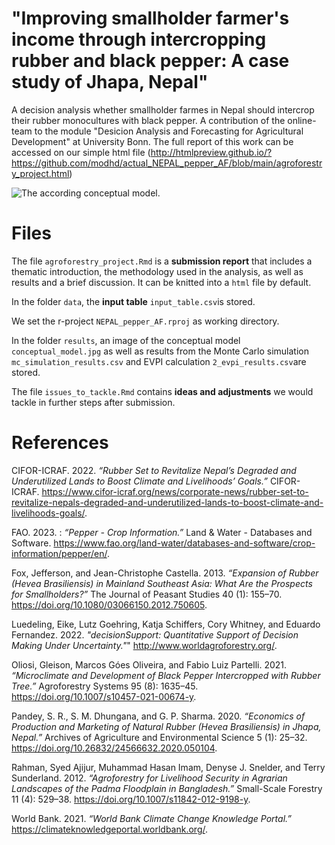 # "Improving smallholder farmer's income through intercropping rubber and black pepper: A case study of Jhapa, Nepal"

A decision analysis whether smallholder farmes in Nepal should intercrop their rubber monocultures with black pepper. A contribution of the online-team to the module "Desicion Analysis and Forecasting for Agricultural Development" at University Bonn.
The full report of this work can be accessed on our simple html file
(http://htmlpreview.github.io/?https://github.com/modhd/actual_NEPAL_pepper_AF/blob/main/agroforestry_project.html)


![The according conceptual model.](https://github.com/modhd/actual_NEPAL_pepper_AF/blob/main/results/conceptual_model.png?raw=true)


# Files

The file ```agroforestry_project.Rmd``` is a __submission report__ that includes a thematic introduction, the methodology used in the analysis, as well as results and a brief discussion. It can be knitted into a ```html``` file by default.


In the folder ```data```, the __input table__ ```input_table.csv```is stored.


We set the r-project ```NEPAL_pepper_AF.rproj``` as working directory.


In the folder ```results```, an image of the conceptual model ```conceptual_model.jpg``` as well as results from the Monte Carlo simulation ```mc_simulation_results.csv``` and EVPI calculation ```2_evpi_results.csv```are stored.

The file ```issues_to_tackle.Rmd``` contains __ideas and adjustments__ we would tackle in further steps after submission.



# References 
CIFOR-ICRAF. 2022. _“Rubber Set to Revitalize Nepal’s Degraded and Underutilized Lands to Boost Climate and Livelihoods’ Goals.”_ CIFOR-ICRAF. https://www.cifor-icraf.org/news/corporate-news/rubber-set-to-revitalize-nepals-degraded-and-underutilized-lands-to-boost-climate-and-livelihoods-goals/.

FAO. 2023. : _“Pepper - Crop Information.”_ Land & Water - Databases and Software. https://www.fao.org/land-water/databases-and-software/crop-information/pepper/en/.

Fox, Jefferson, and Jean-Christophe Castella. 2013. _“Expansion of Rubber (Hevea Brasiliensis) in Mainland Southeast Asia: What Are the Prospects for Smallholders?”_ The Journal of Peasant Studies 40 (1): 155–70. https://doi.org/10.1080/03066150.2012.750605.

Luedeling, Eike, Lutz Goehring, Katja Schiffers, Cory Whitney, and Eduardo Fernandez. 2022. _"decisionSupport: Quantitative Support of Decision Making Under Uncertainty."_" http://www.worldagroforestry.org/.

Oliosi, Gleison, Marcos Góes Oliveira, and Fabio Luiz Partelli. 2021. _“Microclimate and Development of Black Pepper Intercropped with Rubber Tree.”_ Agroforestry Systems 95 (8): 1635–45. https://doi.org/10.1007/s10457-021-00674-y.

Pandey, S. R., S. M. Dhungana, and G. P. Sharma. 2020. _“Economics of Production and Marketing of Natural Rubber (Hevea Brasiliensis) in Jhapa, Nepal.”_ Archives of Agriculture and Environmental Science 5 (1): 25–32. https://doi.org/10.26832/24566632.2020.050104.

Rahman, Syed Ajijur, Muhammad Hasan Imam, Denyse J. Snelder, and Terry Sunderland. 2012. _“Agroforestry for Livelihood Security in Agrarian Landscapes of the Padma Floodplain in Bangladesh.”_ Small-Scale Forestry 11 (4): 529–38. https://doi.org/10.1007/s11842-012-9198-y.

World Bank. 2021. _“World Bank Climate Change Knowledge Portal.”_ https://climateknowledgeportal.worldbank.org/.


